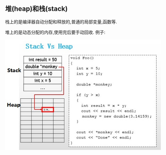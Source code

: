 ## 堆\(heap\)和栈\(stack\)

栈上的是编译器自动分配和释放的,普通的局部变量,函数等.

堆上的是动态分配的内存,使用完后要手动回收.
例子:

![](/assets/heap_and_stack.png)



